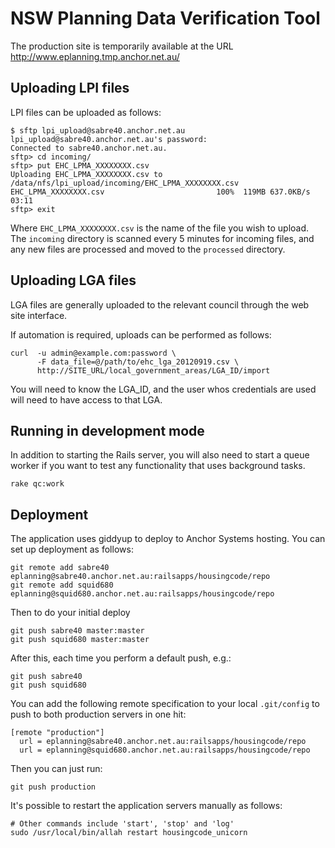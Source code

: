NSW Planning Data Verification Tool
===================================

The production site is temporarily available at the URL
http://www.eplanning.tmp.anchor.net.au/

Uploading LPI files
-------------------

LPI files can be uploaded as follows:

    $ sftp lpi_upload@sabre40.anchor.net.au
    lpi_upload@sabre40.anchor.net.au's password: 
    Connected to sabre40.anchor.net.au.
    sftp> cd incoming/
    sftp> put EHC_LPMA_XXXXXXXX.csv
    Uploading EHC_LPMA_XXXXXXXX.csv to /data/nfs/lpi_upload/incoming/EHC_LPMA_XXXXXXXX.csv
    EHC_LPMA_XXXXXXXX.csv                         100%  119MB 637.0KB/s   03:11    
    sftp> exit

Where `EHC_LPMA_XXXXXXXX.csv` is the name of the file you wish to upload.  The
`incoming` directory is scanned every 5 minutes for incoming files, and any new
files are processed and moved to the `processed` directory.

Uploading LGA files
-------------------

LGA files are generally uploaded to the relevant council through the web site
interface.

If automation is required, uploads can be performed as follows:

    curl  -u admin@example.com:password \
          -F data_file=@/path/to/ehc_lga_20120919.csv \
          http://SITE_URL/local_government_areas/LGA_ID/import

You will need to know the LGA_ID, and the user whos credentials are used will
need to have access to that LGA.


Running in development mode
---------------------------

In addition to starting the Rails server, you will also need to start a queue
worker if you want to test any functionality that uses background tasks.

    rake qc:work

Deployment
----------

The application uses giddyup to deploy to Anchor Systems hosting.
You can set up deployment as follows:

    git remote add sabre40 eplanning@sabre40.anchor.net.au:railsapps/housingcode/repo
    git remote add squid680 eplanning@squid680.anchor.net.au:railsapps/housingcode/repo

Then to do your initial deploy

    git push sabre40 master:master
    git push squid680 master:master

After this, each time you perform a default push, e.g.:

    git push sabre40
    git push squid680

You can add the following remote specification to your local `.git/config` to
push to both production servers in one hit:

    [remote "production"]
      url = eplanning@sabre40.anchor.net.au:railsapps/housingcode/repo
      url = eplanning@squid680.anchor.net.au:railsapps/housingcode/repo

Then you can just run:

    git push production

It's possible to restart the application servers manually as follows:

    # Other commands include 'start', 'stop' and 'log'
    sudo /usr/local/bin/allah restart housingcode_unicorn

